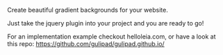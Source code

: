 Create beautiful gradient backgrounds for your website.

Just take the jquery plugin into your project and you are ready to go!

For an implementation example checkout helloleia.com, or have a look at this repo: https://github.com/gulipad/gulipad.github.io/